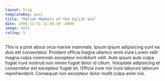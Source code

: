 ```yaml
---
layout: blog
templateKey: post
title: "Marine Mammals of the Salish Sea"
date: 1999-12-31 11:59:59 -0800
image: null
rating: 5
---
```

This is a post about orca marine mammals. Ipsum ipsum adipisicing sunt ea duis elit consectetur. Proident officia magna ullamco enim irure Lorem velit magna culpa commodo excepteur incididunt velit. Aute ipsum aute culpa fugiat irure nostrud non minim fugiat dolor id cillum. Voluptate adipisicing et consectetur est excepteur fugiat sit. Officia irure nisi irure laborum laborum reprehenderit. Consequat non excepteur dolor mollit culpa anim nisi.